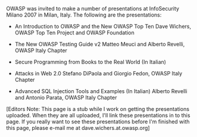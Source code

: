 OWASP was invited to make a number of presentations at InfoSecurity
Milano 2007 in Milan, Italy. The following are the presentations:

  - An Introduction to OWASP and the New OWASP Top Ten
    Dave Wichers, OWASP Top Ten Project and OWASP Foundation

<!-- end list -->

  - The New OWASP Testing Guide v2
    Matteo Meuci and Alberto Revelli, OWASP Italy Chapter

<!-- end list -->

  - Secure Programming from Books to the Real World (In Italian)

<!-- end list -->

  - Attacks in Web 2.0
    Stefano DiPaola and Giorgio Fedon, OWASP Italy Chapter

<!-- end list -->

  - Advanced SQL Injection Tools and Examples (In Italian)
    Alberto Revelli and Antonio Parata, OWASP Italy Chapter

\[Editors Note: This page is a stub while I work on getting the
presentations uploaded. When they are all uploaded, I'll link these
presentations in to this page. If you really want to see these
presentations before I'm finished with this page, please e-mail me at
dave.wichers.at.owasp.org\]